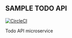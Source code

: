 ## SAMPLE TODO API

[![CircleCI](https://circleci.com/gh/vianhanif/todo-service/tree/master.svg?style=svg)](https://circleci.com/gh/vianhanif/todo-service/tree/master)

Todo API microservice
